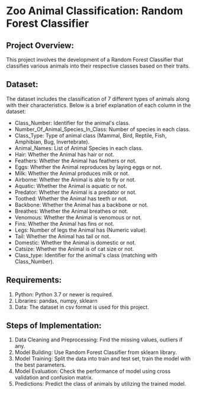 # Zoo Animal Classification: Random Forest Classifier

## Project Overview:
This project involves the development of a Random Forest Classifier that classifies various animals into their respective classes based on their traits.

## Dataset:
The dataset includes the classification of 7 different types of animals along with their characteristics. Below is a brief explanation of each column in the dataset:

- Class_Number: Identifier for the animal's class.
- Number_Of_Animal_Species_In_Class: Number of species in each class.
- Class_Type: Type of animal class (Mammal, Bird, Reptile, Fish, Amphibian, Bug, Invertebrate).
- Animal_Names: List of Animal Species in each class.
- Hair: Whether the Animal has hair or not.
- Feathers: Whether the Animal has feathers or not.
- Eggs: Whether the Animal reproduces by laying eggs or not.
- Milk: Whether the Animal produces milk or not.
- Airborne: Whether the Animal is able to fly or not.
- Aquatic: Whether the Animal is aquatic or not.
- Predator: Whether the Animal is a predator or not.
- Toothed: Whether the Animal has teeth or not.
- Backbone: Whether the Animal has a backbone or not.
- Breathes: Whether the Animal breathes or not.
- Venomous: Whether the Animal is venomous or not.
- Fins: Whether the Animal has fins or not.
- Legs: Number of legs the Animal has (Numeric value).
- Tail: Whether the Animal has tail or not.
- Domestic: Whether the Animal is domestic or not.
- Catsize: Whether the Animal is of cat size or not.
- Class_type: Identifier for the animal's class (matching with Class_Number).

## Requirements:
1. Python: Python 3.7 or newer is required.
2. Libraries: pandas, numpy, sklearn
3. Data: The dataset in csv format is used for this project.

## Steps of Implementation:
1. Data Cleaning and Preprocessing: Find the missing values, outliers if any.
2. Model Building: Use Random Forest Classifier from sklearn library.
3. Model Training: Split the data into train and test set, train the model with the best parameters.
4. Model Evaluation: Check the performance of model using cross validation and confusion matrix.
6. Predictions: Predict the class of animals by utilizing the trained model.